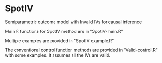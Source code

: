 # SpotIV

Semiparametric outcome model with Invalid IVs for causal inference

Main R functions for SpotIV method are in "SpotIV-main.R"

Multiple examples are provided in "SpotIV-example.R"

The conventional control function methods are provided in "Valid-control.R" with some examples. It assumes all the IVs are valid.



